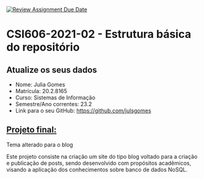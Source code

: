 [![Review Assignment Due Date](https://classroom.github.com/assets/deadline-readme-button-24ddc0f5d75046c5622901739e7c5dd533143b0c8e959d652212380cedb1ea36.svg)](https://classroom.github.com/a/OP3aNSDP)
# **CSI606-2021-02 - Estrutura básica do repositório**

## Atualize os seus dados

- Nome: Julia Gomes
- Matrícula: 20.2.8165
- Curso: Sistemas de Informação
- Semestre/Ano correntes: 23.2
- Link para o seu GitHub: https://github.com/julsgomes

## [Projeto final:](./Projeto/README.md)

Tema alterado para o blog

Este projeto consiste na criação um site do tipo blog voltado para a criação e publicação de posts, sendo desenvolvido com propósitos acadêmicos, visando a aplicação dos conhecimentos sobre banco de dados NoSQL.
